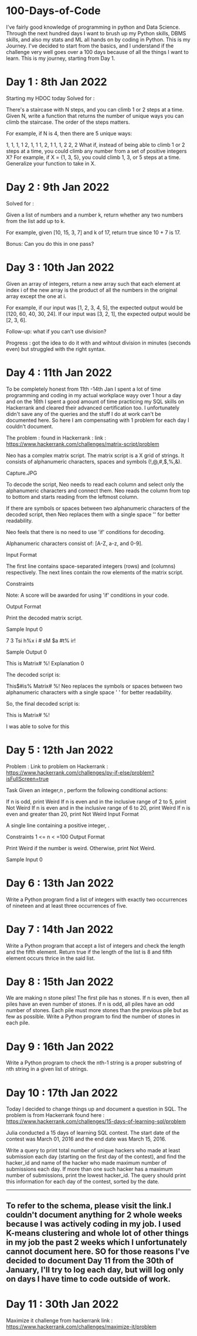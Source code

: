 # 100-Days-of-Code

I've fairly good knowledge of programming in python and Data Science. Through the next hundred days I want to brush up my Python skills, DBMS skills, and also my stats and ML all hands on by coding in Python. This is my Journey. I've decided to start from the basics, and I understand if the challenge very well goes over a 100 days because of all the things I want to learn. This is my journey, starting from Day 1.

# Day 1 : 8th Jan 2022

Starting my HDOC today
Solved for :

There's a staircase with N steps, and you can climb 1 or 2 steps at a time. Given N, write a function that returns the number of unique ways you can climb the staircase. The order of the steps matters.

For example, if N is 4, then there are 5 unique ways:

1, 1, 1, 1
2, 1, 1
1, 2, 1
1, 1, 2
2, 2
What if, instead of being able to climb 1 or 2 steps at a time, you could climb any number from a set of positive integers X? For example, if X = {1, 3, 5}, you could climb 1, 3, or 5 steps at a time. Generalize your function to take in X.


# Day 2 :  9th Jan 2022

Solved for :

Given a list of numbers and a number k, return whether any two numbers from the list add up to k.

For example, given [10, 15, 3, 7] and k of 17, return true since 10 + 7 is 17.

Bonus: Can you do this in one pass?

# Day 3 : 10th Jan 2022

Given an array of integers, return a new array such that each element at index i of the new array is the product of all the numbers in the original array except the one at i.

For example, if our input was [1, 2, 3, 4, 5], the expected output would be [120, 60, 40, 30, 24]. If our input was [3, 2, 1], the expected output would be [2, 3, 6].

Follow-up: what if you can't use division?

Progress : got the idea to do it with and wihtout division in minutes (seconds even) but struggled with the right syntax.

# Day 4 : 11th Jan 2022

To be completely honest from 11th -14th Jan I spent a lot of time programming and coding in my actual workplace wayy over 1 hour a day and on the 16th I spent a good amount of time practicing my SQL skills on Hackerrank and cleared their advanced certification too. I unfortunately didn't save any of the queries and the stuff I do at work can't be documented here. So here I am compensating with 1 problem for each day I couldn't document.

The problem : found in Hackerrank : link : https://www.hackerrank.com/challenges/matrix-script/problem

Neo has a complex matrix script. The matrix script is a  X  grid of strings. It consists of alphanumeric characters, spaces and symbols (!,@,#,$,%,&).

Capture.JPG

To decode the script, Neo needs to read each column and select only the alphanumeric characters and connect them. Neo reads the column from top to bottom and starts reading from the leftmost column.

If there are symbols or spaces between two alphanumeric characters of the decoded script, then Neo replaces them with a single space '' for better readability.

Neo feels that there is no need to use 'if' conditions for decoding.

Alphanumeric characters consist of: [A-Z, a-z, and 0-9].

Input Format

The first line contains space-separated integers  (rows) and  (columns) respectively.
The next  lines contain the row elements of the matrix script.

Constraints


Note: A  score will be awarded for using 'if' conditions in your code.

Output Format

Print the decoded matrix script.

Sample Input 0

7 3
Tsi
h%x
i #
sM 
$a 
#t%
ir!


Sample Output 0

This is Matrix#  %!
Explanation 0

The decoded script is:

This$#is% Matrix#  %!
Neo replaces the symbols or spaces between two alphanumeric characters with a single space   ' ' for better readability.

So, the final decoded script is:

This is Matrix#  %!

I was able to solve for this 

# Day 5 : 12th Jan 2022

Problem :
Link to problem on Hackerrank : https://www.hackerrank.com/challenges/py-if-else/problem?isFullScreen=true

Task Given an integer,n , perform the following conditional actions:

If n is odd, print Weird If n is even and in the inclusive range of 2 to 5, print Not Weird If n is even and in the inclusive range of 6 to 20, print Weird If n is even and greater than 20, print Not Weird Input Format

A single line containing a positive integer, .

Constraints 1 <= n < =100 Output Format

Print Weird if the number is weird. Otherwise, print Not Weird.

Sample Input 0

# Day 6 : 13th Jan 2022

Write a Python program find a list of integers with exactly two occurrences of nineteen and at least three occurrences of five. 

# Day 7 : 14th Jan 2022
Write a Python program that accept a list of integers and check the length and the fifth element. Return true if the length of the list is 8 and fifth element occurs thrice in the said list.


# Day 8 : 15th Jan 2022
We are making n stone piles! The first pile has n stones. If n is even, then all piles have an even number of stones. If n is odd, all piles have an odd number of stones. Each pile must more stones than the previous pile but as few as possible. Write a Python program to find the number of stones in each pile. 
# Day 9 : 16th Jan 2022
Write a Python program to check the nth-1 string is a proper substring of nth string in a given list of strings.

# Day 10 : 17th Jan 2022
Today I decided to change things up and document a question in SQL.
The problem is from Hackerrank found here : https://www.hackerrank.com/challenges/15-days-of-learning-sql/problem

Julia conducted a 15 days of learning SQL contest. The start date of the contest was March 01, 2016 and the end date was March 15, 2016.

Write a query to print total number of unique hackers who made at least  submission each day (starting on the first day of the contest), and find the hacker_id and name of the hacker who made maximum number of submissions each day. If more than one such hacker has a maximum number of submissions, print the lowest hacker_id. The query should print this information for each day of the contest, sorted by the date.

---------
To refer to the schema, please visit the link.I couldn't document anything for 2 whole weeks because I was actively coding in my job. I used K-means clustering and whole lot of other things in my job the past 2 weeks which I unfortunately cannot document here. SO for those reasons I've decided to document Day 11 from the 30th of January, I'll try to log each day, but will log only on days I have time to code outside of work.
---------

# Day 11 : 30th Jan 2022

Maximize it challenge from hackerrank
link : https://www.hackerrank.com/challenges/maximize-it/problem

